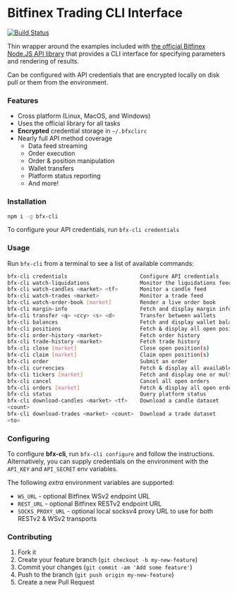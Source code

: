 # Bitfinex Trading CLI Interface

[![Build Status](https://travis-ci.org/f3rno/bfx-cli.svg?branch=master)](https://travis-ci.org/f3rno/bfx-cli)

Thin wrapper around the examples included with [the official Bitfinex Node.JS API library](https://bitfinexcom/bitfinex-api-node) that provides a CLI interface for specifying parameters and rendering of results.

Can be configured with API credentials that are encrypted locally on disk pull or them from the environment.

### Features

* Cross platform (Linux, MacOS, and Windows)
* Uses the official library for all tasks
* **Encrypted** credential storage in `~/.bfxclirc`
* Nearly full API method coverage
  * Data feed streaming
  * Order execution
  * Order & position manipulation
  * Wallet transfers
  * Platform status reporting
  * And more!

### Installation

```bash
npm i -g bfx-cli
```

To configure your API credentials, run `bfx-cli credentials`

### Usage

Run `bfx-cli` from a terminal to see a list of available commands:

```bash
bfx-cli credentials                       Configure API credentials
bfx-cli watch-liquidations                Monitor the liquidations feed
bfx-cli watch-candles <market> <tf>       Monitor a candle feed
bfx-cli watch-trades <market>             Monitor a trade feed
bfx-cli watch-order-book [market]         Render a live order book
bfx-cli margin-info                       Fetch and display margin information
bfx-cli transfer <q> <ccy> <s> <d>        Transfer between wallets
bfx-cli balances                          Fetch and display wallet balances
bfx-cli positions                         Fetch & display all open positions
bfx-cli order-history <market>            Fetch order history
bfx-cli trade-history <market>            Fetch trade history
bfx-cli close [market]                    Close open position(s)
bfx-cli claim [market]                    Claim open position(s)
bfx-cli order                             Submit an order
bfx-cli currencies                        Fetch & display all available currencies
bfx-cli tickers [market]                  Fetch and display one or multiple tickers
bfx-cli cancel                            Cancel all open orders
bfx-cli orders [market]                   Fetch & display all open orders
bfx-cli status                            Query platform status
bfx-cli download-candles <market> <tf>    Download a candle dataset
<count>
bfx-cli download-trades <market> <count>  Download a trade dataset
<to>
```

### Configuring

To configure **bfx-cli**, run `bfx-cli configure` and follow the instructions. Alternatively, you can supply credentials on the environment with the `API_KEY` and `API_SECRET` env variables.

The following *extra* environment variables are supported:

* `WS_URL` - optional Bitfinex WSv2 endpoint URL
* `REST_URL` - optional Bitfinex RESTv2 endpoint URL
* `SOCKS_PROXY_URL` - optional local socksv4 proxy URL to use for both RESTv2 & WSv2 transports

### Contributing

1. Fork it
2. Create your feature branch (`git checkout -b my-new-feature`)
3. Commit your changes (`git commit -am 'Add some feature'`)
4. Push to the branch (`git push origin my-new-feature`)
5. Create a new Pull Request
